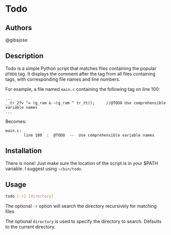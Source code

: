 # Todo
 
## Authors
@gibsjose

## Description
Todo is a simple Python script that matches files containing the popular `@TODO` tag. It displays the comment after the tag from all files containing tags, with corresponding file names and line numbers.

For example, a file named `main.c` containing the following tag on line 100:

```
...
__tr_2fv ^= (g_ram & ~(g_ram ^ tr_tt));		//@TODO Use comprehensible variable names
...
```

Becomes:

```
main.c:
		line 100  :	 @TODO  --  Use comprehensible variable names
```

## Installation 
There is none! Just make sure the location of the script is in your $PATH variable. I suggest using `~/bin/todo`.

## Usage
```bash
todo [-r] [directory]
```

The optional `-r` option will search the directory recursively for matching files

The optional `directory` is used to specify the directory to search. Defaults to the current directory.